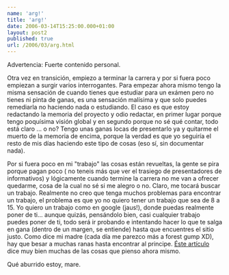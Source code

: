 ```yaml
---
name: 'arg!'
title: 'arg!'
date: 2006-03-14T15:25:00.000+01:00
layout: post2
published: true
url: /2006/03/arg.html
---
```


Advertencia: Fuerte contenido personal.  
  
Otra vez en transición, empiezo a terminar la carrera y por si fuera poco empiezan a surgir varios interrogantes. Para empezar ahora mismo tengo la misma sensación de cuando tienes que estudiar para un exámen pero no tienes ni pinta de ganas, es una sensación malísima y que solo puedes remediarla no haciendo nada o estudiando. El caso es que estoy redactando la memoria del proyecto y odio redactar, en primer lugar porque tengo poquísima visión global y en segundo porque no sé qué contar, todo está claro ... o no? Tengo unas ganas locas de presentarlo ya y quitarme el muerto de la memoria de encima, porque la verdad es que yo seguiría el resto de mis días haciendo este tipo de cosas (eso sí, sin documentar nada).  
  
Por si fuera poco en mi "trabajo" las cosas están revueltas, la gente se pira porque pagan poco ( no teneis más que ver el trasiego de presentadores de informativos) y lógicamente cuando termine la carrera no me van a ofrecer quedarme, cosa de la cual no sé si me alegro o no. Claro, me tocará buscar un trabajo. Realmente no creo que tenga muchos problemas para encontrar un trabajo, el problema es que yo no quiero tener un trabajo que sea de 8 a 15. Yo quiero un trabajo como en google (jaus!), donde puedas realmente poner de ti... aunque quizás, pensándolo bien, casi cualquier trabajo puedes poner de ti, todo será ir probando e intentando hacer lo que te salga en gana (dentro de un margen, se entiende) hasta que encuentres el sitio justo. Como dice mi madre (cada día me parezco más a forest gump XD), hay que besar a muchas ranas hasta encontrar al principe. [Éste artículo](http://www.expansionyempleo.com/edicion/expansion_y_empleo/opinion/el_ojo_critico/jesus_vega/es/desarrollo/615385.html) dice muy bien muchas de las cosas que pienso ahora mismo.  
  
Qué aburrido estoy, mare.